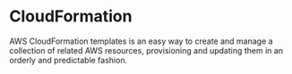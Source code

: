 # CloudFormation
AWS CloudFormation templates is  an easy way to create and manage a collection of related AWS resources, provisioning and updating them in an orderly and predictable fashion.
